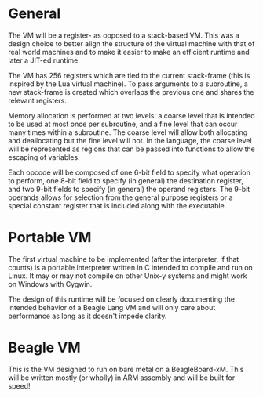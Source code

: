 General
=======

The VM will be a register- as opposed to a stack-based VM. This was a design 
choice to better align the structure of the virtual machine with that of real
world machines and to make it easier to make an efficient runtime and later a 
JIT-ed runtime.

The VM has 256 registers which are tied to the current stack-frame (this is
inspired by the Lua virtual machine). To pass arguments to a subroutine, a new
stack-frame is created which overlaps the previous one and shares the relevant
registers.

Memory allocation is performed at two levels: a coarse level that is intended
to be used at most once per subroutine, and a fine level that can occur many
times within a subroutine. The coarse level will allow both allocating and
deallocating but the fine level will not. In the language, the coarse level
will be represented as regions that can be passed into functions to allow the 
escaping of variables. 

Each opcode will be composed of one 6-bit field to specify what operation to
perform, one 8-bit field to specify (in general) the destination register, and
two 9-bit fields to specify (in general) the operand registers. The 9-bit
operands allows for selection from the general purpose registers or a special
constant register that is included along with the executable.

Portable VM
===========

The first virtual machine to be implemented (after the interpreter, if that
counts) is a portable interpreter written in C intended to compile and run on
Linux. It may or may not compile on other Unix-y systems and might work on
Windows with Cygwin.

The design of this runtime will be focused on clearly documenting the intended
behavior of a Beagle Lang VM and will only care about performance as long as it
doesn't impede clarity.

Beagle VM
=========

This is the VM designed to run on bare metal on a BeagleBoard-xM. This will be
written mostly (or wholly) in ARM assembly and will be built for speed! 
